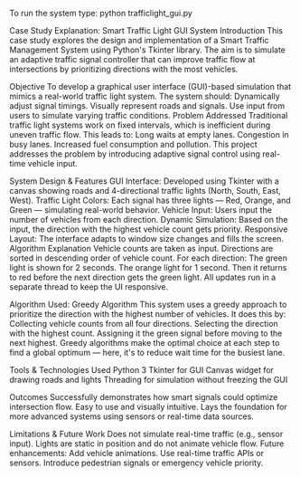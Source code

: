 To run the system type:
python trafficlight_gui.py


Case Study Explanation: Smart Traffic Light GUI System
Introduction
This case study explores the design and implementation of a Smart Traffic Management System using Python's Tkinter library. The aim is to simulate an adaptive traffic signal controller that can improve traffic flow at intersections by prioritizing directions with the most vehicles.

Objective
To develop a graphical user interface (GUI)-based simulation that mimics a real-world traffic light system. The system should:
Dynamically adjust signal timings.
Visually represent roads and signals.
Use input from users to simulate varying traffic conditions.
Problem Addressed
Traditional traffic light systems work on fixed intervals, which is inefficient during uneven traffic flow. This leads to:
Long waits at empty lanes.
Congestion in busy lanes.
Increased fuel consumption and pollution.
This project addresses the problem by introducing adaptive signal control using real-time vehicle input.

System Design & Features
GUI Interface: Developed using Tkinter with a canvas showing roads and 4-directional traffic lights (North, South, East, West).
Traffic Light Colors: Each signal has three lights — Red, Orange, and Green — simulating real-world behavior.
Vehicle Input: Users input the number of vehicles from each direction.
Dynamic Simulation: Based on the input, the direction with the highest vehicle count gets priority.
Responsive Layout: The interface adapts to window size changes and fills the screen.
Algorithm Explanation
Vehicle counts are taken as input.
Directions are sorted in descending order of vehicle count.
For each direction:
The green light is shown for 2 seconds.
The orange light for 1 second.
Then it returns to red before the next direction gets the green light.
All updates run in a separate thread to keep the UI responsive.

Algorithm Used: Greedy Algorithm
This system uses a greedy approach to prioritize the direction with the highest number of vehicles. It does this by:
Collecting vehicle counts from all four directions.
Selecting the direction with the highest count.
Assigning it the green signal before moving to the next highest.
Greedy algorithms make the optimal choice at each step to find a global optimum — here, it's to reduce wait time for the busiest lane.

Tools & Technologies Used
Python 3
Tkinter for GUI
Canvas widget for drawing roads and lights
Threading for simulation without freezing the GUI

Outcomes
Successfully demonstrates how smart signals could optimize intersection flow.
Easy to use and visually intuitive.
Lays the foundation for more advanced systems using sensors or real-time data sources.

Limitations & Future Work
Does not simulate real-time traffic (e.g., sensor input).
Lights are static in position and do not animate vehicle flow.
Future enhancements:
Add vehicle animations.
Use real-time traffic APIs or sensors.
Introduce pedestrian signals or emergency vehicle priority.

